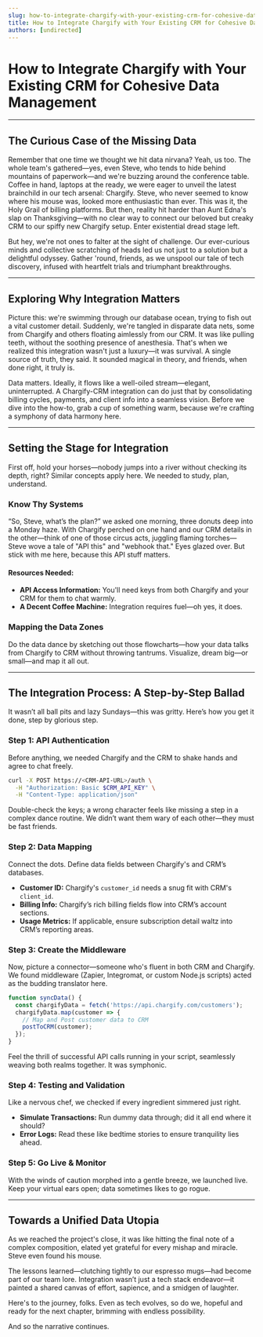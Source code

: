 ```yaml
---
slug: how-to-integrate-chargify-with-your-existing-crm-for-cohesive-data-management
title: How to Integrate Chargify with Your Existing CRM for Cohesive Data Management
authors: [undirected]
---
```



# How to Integrate Chargify with Your Existing CRM for Cohesive Data Management

--- 

## The Curious Case of the Missing Data

Remember that one time we thought we hit data nirvana? Yeah, us too. The whole team's gathered—yes, even Steve, who tends to hide behind mountains of paperwork—and we're buzzing around the conference table. Coffee in hand, laptops at the ready, we were eager to unveil the latest brainchild in our tech arsenal: Chargify. Steve, who never seemed to know where his mouse was, looked more enthusiastic than ever. This was it, the Holy Grail of billing platforms. But then, reality hit harder than Aunt Edna's slap on Thanksgiving—with no clear way to connect our beloved but creaky CRM to our spiffy new Chargify setup. Enter existential dread stage left.

But hey, we're not ones to falter at the sight of challenge. Our ever-curious minds and collective scratching of heads led us not just to a solution but a delightful odyssey. Gather 'round, friends, as we unspool our tale of tech discovery, infused with heartfelt trials and triumphant breakthroughs.

---

## Exploring Why Integration Matters

Picture this: we're swimming through our database ocean, trying to fish out a vital customer detail. Suddenly, we're tangled in disparate data nets, some from Chargify and others floating aimlessly from our CRM. It was like pulling teeth, without the soothing presence of anesthesia. That's when we realized this integration wasn't just a luxury—it was survival. A single source of truth, they said. It sounded magical in theory, and friends, when done right, it truly is.

Data matters. Ideally, it flows like a well-oiled stream—elegant, uninterrupted. A Chargify-CRM integration can do just that by consolidating billing cycles, payments, and client info into a seamless vision. Before we dive into the how-to, grab a cup of something warm, because we're crafting a symphony of data harmony here.

---

## Setting the Stage for Integration

First off, hold your horses—nobody jumps into a river without checking its depth, right? Similar concepts apply here. We needed to study, plan, understand.

### Know Thy Systems

“So, Steve, what’s the plan?” we asked one morning, three donuts deep into a Monday haze. With Chargify perched on one hand and our CRM details in the other—think of one of those circus acts, juggling flaming torches—Steve wove a tale of "API this" and "webhook that." Eyes glazed over. But stick with me here, because this API stuff matters. 

#### Resources Needed:

- **API Access Information:** You'll need keys from both Chargify and your CRM for them to chat warmly.
- **A Decent Coffee Machine:** Integration requires fuel—oh yes, it does.

### Mapping the Data Zones

Do the data dance by sketching out those flowcharts—how your data talks from Chargify to CRM without throwing tantrums. Visualize, dream big—or small—and map it all out. 

---

## The Integration Process: A Step-by-Step Ballad

It wasn’t all ball pits and lazy Sundays—this was gritty. Here’s how you get it done, step by glorious step.

### Step 1: API Authentication

Before anything, we needed Chargify and the CRM to shake hands and agree to chat freely.

```bash
curl -X POST https://<CRM-API-URL>/auth \
  -H "Authorization: Basic $CRM_API_KEY" \
  -H "Content-Type: application/json"
```

Double-check the keys; a wrong character feels like missing a step in a complex dance routine. We didn’t want them wary of each other—they must be fast friends.

### Step 2: Data Mapping

Connect the dots. Define data fields between Chargify's and CRM’s databases.

- **Customer ID:** Chargify's `customer_id` needs a snug fit with CRM's `client_id`.
- **Billing Info:** Chargify’s rich billing fields flow into CRM’s account sections.
- **Usage Metrics:** If applicable, ensure subscription detail waltz into CRM’s reporting areas.

### Step 3: Create the Middleware

Now, picture a connector—someone who's fluent in both CRM and Chargify. We found middleware (Zapier, Integromat, or custom Node.js scripts) acted as the budding translator here.

```javascript
function syncData() {
  const chargifyData = fetch('https://api.chargify.com/customers');
  chargifyData.map(customer => {
    // Map and Post customer data to CRM
    postToCRM(customer);
  });
}
```

Feel the thrill of successful API calls running in your script, seamlessly weaving both realms together. It was symphonic.

### Step 4: Testing and Validation

Like a nervous chef, we checked if every ingredient simmered just right.

- **Simulate Transactions:** Run dummy data through; did it all end where it should?
- **Error Logs:** Read these like bedtime stories to ensure tranquility lies ahead.

### Step 5: Go Live & Monitor

With the winds of caution morphed into a gentle breeze, we launched live. Keep your virtual ears open; data sometimes likes to go rogue.

---

## Towards a Unified Data Utopia

As we reached the project's close, it was like hitting the final note of a complex composition, elated yet grateful for every mishap and miracle. Steve even found his mouse.

The lessons learned—clutching tightly to our espresso mugs—had become part of our team lore. Integration wasn’t just a tech stack endeavor—it painted a shared canvas of effort, sapience, and a smidgen of laughter.

Here's to the journey, folks. Even as tech evolves, so do we, hopeful and ready for the next chapter, brimming with endless possibility.

And so the narrative continues.